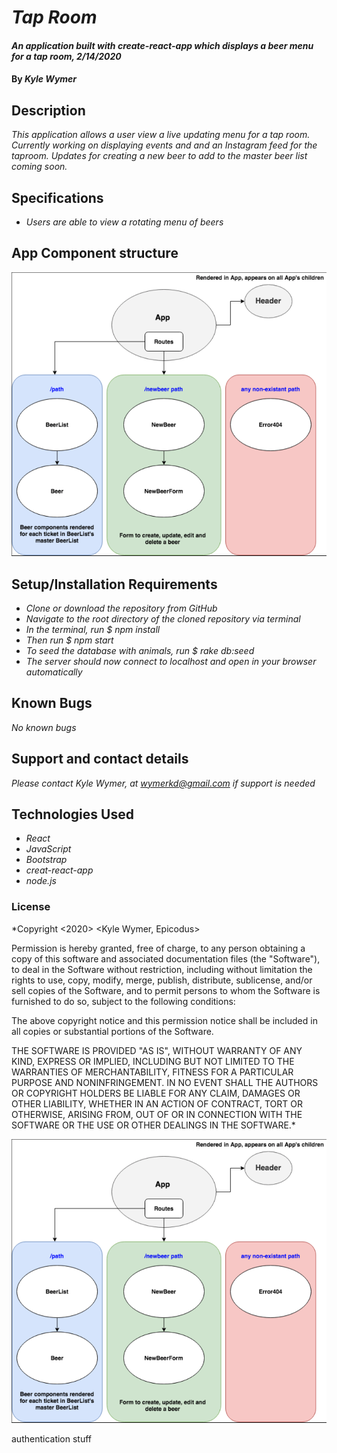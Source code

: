 # _Tap Room_

#### _An application built with create-react-app which displays a beer menu for a tap room, 2/14/2020_

#### By _**Kyle Wymer**_

## Description

_This application allows a user view a live updating menu for a tap room. Currently working on displaying events and and an Instagram feed for the taproom. Updates for creating a new beer to add to the master beer list coming soon._

## Specifications

* _Users are able to view a rotating menu of beers_

## App Component structure
![App Component Structure](app-component-structure.png "Title")


## Setup/Installation Requirements
* _Clone or download the repository from GitHub_
* _Navigate to the root directory of the cloned repository via terminal_
* _In the terminal, run $ npm install_
* _Then run $ npm start_
* _To seed the database with animals, run $ rake db:seed_
* _The server should now connect to localhost and open in your browser automatically_

## Known Bugs

_No known bugs_

## Support and contact details

_Please contact Kyle Wymer, at wymerkd@gmail.com if support is needed_

## Technologies Used

* _React_
* _JavaScript_
* _Bootstrap_
* _creat-react-app_
* _node.js_


### License

*Copyright <2020> <Kyle Wymer, Epicodus>

Permission is hereby granted, free of charge, to any person obtaining a copy of this software and associated documentation files (the "Software"), to deal in the Software without restriction, including without limitation the rights to use, copy, modify, merge, publish, distribute, sublicense, and/or sell copies of the Software, and to permit persons to whom the Software is furnished to do so, subject to the following conditions:

The above copyright notice and this permission notice shall be included in all copies or substantial portions of the Software.

THE SOFTWARE IS PROVIDED "AS IS", WITHOUT WARRANTY OF ANY KIND, EXPRESS OR IMPLIED, INCLUDING BUT NOT LIMITED TO THE WARRANTIES OF MERCHANTABILITY, FITNESS FOR A PARTICULAR PURPOSE AND NONINFRINGEMENT. IN NO EVENT SHALL THE AUTHORS OR COPYRIGHT HOLDERS BE LIABLE FOR ANY CLAIM, DAMAGES OR OTHER LIABILITY, WHETHER IN AN ACTION OF CONTRACT, TORT OR OTHERWISE, ARISING FROM, OUT OF OR IN CONNECTION WITH THE SOFTWARE OR THE USE OR OTHER DEALINGS IN THE SOFTWARE.*


![App Component Structure](app-component-structure.png "App Component Structure")

authentication stuff
